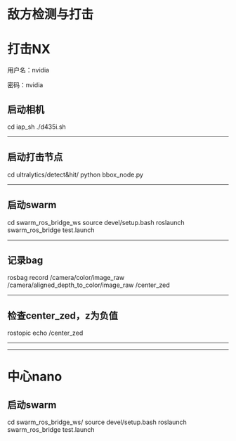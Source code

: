 # 敌方检测与打击

# **打击NX**

用户名：nvidia

密码：nvidia

## **启动相机**

cd iap_sh
./d435i.sh

---

## **启动打击节点**

cd ultralytics/detect\&hit/
python bbox_node.py

---

## **启动swarm**

cd swarm_ros_bridge_ws
source devel/setup.bash
roslaunch swarm_ros_bridge test.launch

---

## **记录bag**

rosbag record /camera/color/image_raw /camera/aligned_depth_to_color/image_raw /center_zed

---

## **检查center_zed，z为负值**

rostopic echo /center_zed

---

---

# **中心nano**

## **启动swarm**

cd swarm_ros_bridge_ws/
source devel/setup.bash
roslaunch swarm_ros_bridge test.launch